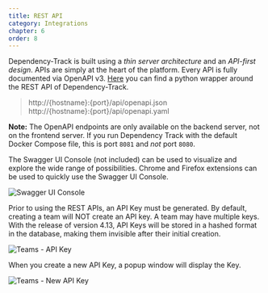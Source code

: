 ```yaml
---
title: REST API
category: Integrations
chapter: 6
order: 8
---
```


Dependency-Track is built using a *thin server architecture* and an *API-first design*. APIs are simply at the heart
of the platform. Every API is fully documented via OpenAPI v3.
[Here](https://github.com/manuel-sommer/dependencytrack-pywrap) you can find a python wrapper around the REST API of Dependency-Track.

> http://{hostname}:{port}/api/openapi.json  
> http://{hostname}:{port}/api/openapi.yaml

**Note:** The OpenAPI endpoints are only available on the backend server, not on the frontend server.
If you run Dependency Track with the default Docker Compose file, this is port `8081` and *not* port `8080`.

The Swagger UI Console (not included) can be used to visualize and explore the wide range of possibilities. Chrome and
Firefox extensions can be used to quickly use the Swagger UI Console.

![Swagger UI Console](/images/screenshots/swagger-ui-console.png)

Prior to using the REST APIs, an API Key must be generated. By default, creating a team will NOT create an API key. A team may have multiple keys. With the release of version 4.13, API Keys will be stored in a hashed format in the database, making them invisible after their initial creation.

![Teams - API Key](/images/screenshots/teams.png)

When you create a new API Key, a popup window will display the Key.

![Teams - New API Key](/images/screenshots/new-apiKey.png)
